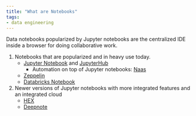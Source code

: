 ```yaml
---
title: "What are Notebooks"
tags:
- data engineering
---
```


Data notebooks popularized by Jupyter notebooks are the centralized IDE inside a browser for doing collaborative work.

1. Notebooks that are popularized and in heavy use today.
	- [Jupyter Notebook](https://jupyter.org/) and [JupyterHub](https://jupyter.org/hub)
		- Automation on top of Jupyter notebooks: [Naas](https://github.com/jupyter-naas/awesome-notebooks)
	- [Zeppelin](https://zeppelin.apache.org/)
	- [Databricks Notebook](https://docs.databricks.com/notebooks/index.html)
2. Newer versions of Jupyter notebooks with more integrated features and an integrated cloud
	- [HEX](https://hex.tech/) 
	- [Deepnote](https://deepnote.com/)

